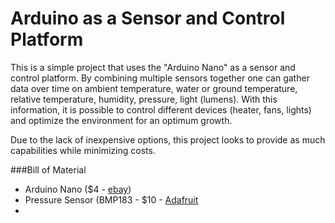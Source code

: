# Arduino as a Sensor and Control Platform

This is a simple project that uses the "Arduino Nano" as a sensor and control platform.  By combining multiple sensors together one can gather data over time on ambient temperature, water or ground temperature, relative temperature, humidity, pressure, light (lumens).  With this information, it is possible to control different devices (heater, fans, lights) and optimize the environment for an optimum growth.

Due to the lack of inexpensive options, this project looks to provide as much capabilities while minimizing costs.  

###Bill of Material
- Arduino Nano ($4 - [ebay](http://www.ebay.ca/itm/MINI-USB-Nano-V3-0-ATmega328P-CH340G-5V-16M-Micro-controller-board-Arduino-T1-/181846906547?hash=item2a56eb96b3:g:Ir8AAOSwBahVL6BH))
- Pressure Sensor (BMP183 - $10 - [Adafruit](https://www.adafruit.com/products/1900)
- 

